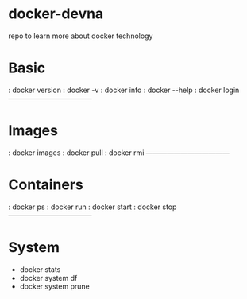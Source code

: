 # docker-devna
repo to learn more about docker technology 

# Basic
: docker version
: docker -v
: docker info
: docker --help
: docker login
————————————
# Images
: docker images
: docker pull
: docker rmi
————————————
# Containers
: docker ps
: docker run
: docker start
: docker stop
————————————
# System
- docker stats
- docker system df
- docker system prune
